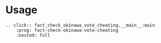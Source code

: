# Usage

```{eval-rst}
.. click:: fact_check_okinawa_vote_cheating.__main__:main
    :prog: fact-check-okinawa-vote-cheating
    :nested: full
```
